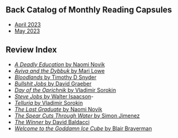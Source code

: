 Back Catalog of Monthly Reading Capsules
----------------------------------------
- [April 2023](202304)
- [May 2023](202305)

Review Index
------------
- [_A Deadly Education_ by Naomi Novik](202304#a-deadly-education-by-naomi-novik)
- [_Aviva and the Dybbuk_ by Mari Lowe](202304#aviva-and-the-dybbuk-by-mari-lowe)
- [_Bloodlands_ by Timothy D Snyder](202305#bloodlands-by-timothy-d-snyder)
- [_Bullshit Jobs_ by David Graeber](202304#bullshit-jobs-by-david-graeber)
- [_Day of the Oprichnik_ by Vladimir Sorokin](202304#day-of-the-oprichnik-by-vladimir-sorokin)
- [_Steve Jobs_ by Walter Isaacson](202304#steve-jobs-by-walter-isaacson)-
- [_Telluria_ by Vladimir Sorokin](202304#telluria-by-vladimir-sorokin)
- [_The Last Graduate_ by Naomi Novik](202305#the-last-graduate-by-naomi-novik)
- [_The Spear Cuts Through Water_ by Simon Jimenez](202305#the-spear-cuts-through-water-by-simon-jimenez)
- [_The Winner_ by David Baldacci](202305#the-winner-by-david-baldacci)
- [_Welcome to the Goddamn Ice Cube_ by Blair Braverman](202304-welcome-to-the-goddamn-ice-cube-by-blair-braverman)
